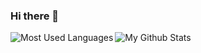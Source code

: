 ### Hi there 👋

<img align="Left" alt="Most Used Languages" src="https://github-readme-stats.vercel.app/api/top-langs/?username=Yukiisama&layout=compact&count_private=true" />
<img align="Left" alt="My Github Stats" src="https://github-readme-stats.vercel.app/api?username=Yukiisama&show_icons=true&count_private=true" />

<!--
**Yukiisama/Yukiisama** is a ✨ _special_ ✨ repository because its `README.md` (this file) appears on your GitHub profile.

Here are some ideas to get you started:

- 🔭 I’m currently working on ...
- 🌱 I’m currently learning ...
- 👯 I’m looking to collaborate on ...
- 🤔 I’m looking for help with ...
- 💬 Ask me about ...
- 📫 How to reach me: ...
- 😄 Pronouns: ...
- ⚡ Fun fact: ...
-->
